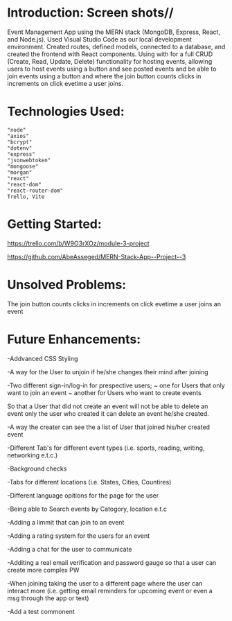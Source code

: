 # Introduction: Screen shots//

Event Management App using the MERN stack (MongoDB, Express, React, and Node.js). Used Visual Studio Code as our local development environment. Created routes, defined models, connected to a database, and created the frontend with React components. Using with for a full CRUD (Create, Read, Update, Delete) functionality for hosting events, allowing users to host events using a button and see posted events and be able to join events using a button and where the join button counts clicks in increments on click evetime a user joins. 


# Technologies Used:
    "node"
    "axios"       
    "bcrypt"
    "dotenv" 
    "express" 
    "jsonwebtoken" 
    "mongoose"
    "morgan"
    "react" 
    "react-dom" 
    "react-router-dom"
    Trello, Vite

# Getting Started:

https://trello.com/b/W9O3rXOz/module-3-project

https://github.com/AbeAsseged/MERN-Stack-App--Project--3


# Unsolved Problems:

The join button counts clicks in increments on click evetime a user joins an event

# Future Enhancements:

-Addvanced CSS Styling 

-A way for the User to unjoin if he/she changes their mind after joining 

-Two different sign-in/log-in for prespective      users; 
    ~ one for Users that only want to join an event
    ~ another for Users who want to create events 
 
 So that a User that did not create an event will not be able to delete an event only the user who created it can delete an event he/she created. 

 -A way the creater can see the a list of User that joined his/her created event

 -Different Tab's for different event types (i.e. sports, reading, writing, networking e.t.c.)

 -Background checks 

 -Tabs for different locations (i.e. States, Cities, Countires)

 -Different language opitions for the page for the user 

 -Being able to Search events by Catogory, location e.t.c 

 -Adding a limmit that can join to an event

 -Adding a rating system for the users for an event

 -Adding a chat for the user to communicate

 -Additing a real email verification and password gauge so that a user can create more complex PW

 -When joining taking the user to a different page where the user can interact more (i.e. getting email reminders for upcoming event or even a msg through the app or text)

 -Add a test commonent 

